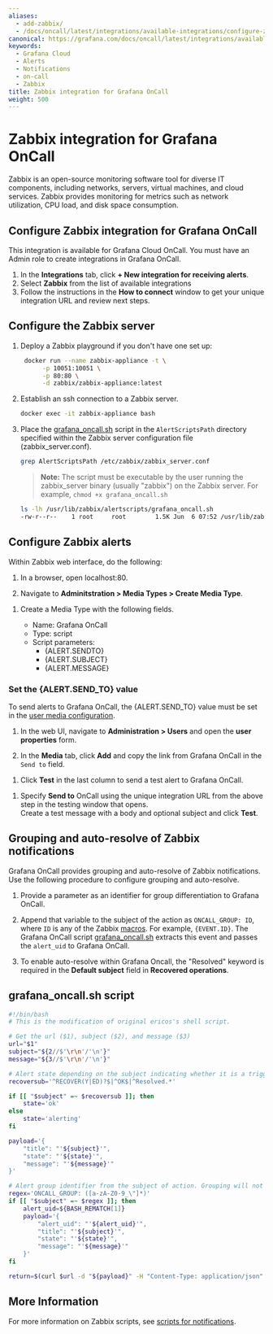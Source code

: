 ```yaml
---
aliases:
  - add-zabbix/
  - /docs/oncall/latest/integrations/available-integrations/configure-zabbix/
canonical: https://grafana.com/docs/oncall/latest/integrations/available-integrations/configure-zabbix/
keywords:
  - Grafana Cloud
  - Alerts
  - Notifications
  - on-call
  - Zabbix
title: Zabbix integration for Grafana OnCall
weight: 500
---
```


# Zabbix integration for Grafana OnCall

Zabbix is an open-source monitoring software tool for diverse IT components, including networks, servers, virtual
machines, and cloud services. Zabbix provides monitoring for metrics such as network utilization, CPU load, and disk
space consumption.

## Configure Zabbix integration for Grafana OnCall

This integration is available for Grafana Cloud OnCall. You must have an Admin role to create integrations in Grafana OnCall.

1. In the **Integrations** tab, click **+ New integration for receiving alerts**.
2. Select **Zabbix** from the list of available integrations
3. Follow the instructions in the **How to connect** window to get your unique integration URL and review next steps.

<!--![123](../_images/connect-new-monitoring.png)-->

## Configure the Zabbix server

1. Deploy a Zabbix playground if you don't have one set up:

   ```bash
    docker run --name zabbix-appliance -t \
         -p 10051:10051 \
         -p 80:80 \
         -d zabbix/zabbix-appliance:latest
   ```

1. Establish an ssh connection to a Zabbix server.

   ```bash
   docker exec -it zabbix-appliance bash
   ```

1. Place the [grafana_oncall.sh](#grafana_oncallsh-script) script in the `AlertScriptsPath` directory specified within
   the Zabbix server configuration file (zabbix_server.conf).

   ```bash
   grep AlertScriptsPath /etc/zabbix/zabbix_server.conf
   ```

   > **Note:** The script must be executable by the user running the zabbix_server binary (usually "zabbix") on the
   > Zabbix server. For example, `chmod +x grafana_oncall.sh`

   ```bash
   ls -lh /usr/lib/zabbix/alertscripts/grafana_oncall.sh
   -rw-r--r--    1 root     root        1.5K Jun  6 07:52 /usr/lib/zabbix/alertscripts/grafana_oncall.sh
   ```

## Configure Zabbix alerts

Within Zabbix web interface, do the following:

1. In a browser, open localhost:80.

1. Navigate to **Adminitstration > Media Types > Create Media Type**.
<!--![](../_images/zabbix-1.png)-->

1. Create a Media Type with the following fields.

   - Name: Grafana OnCall
   - Type: script
   - Script parameters:
     - {ALERT.SENDTO}
     - {ALERT.SUBJECT}
     - {ALERT.MESSAGE}

   <!--![](../_images/zabbix-2.png)-->

### Set the {ALERT.SEND_TO} value

To send alerts to Grafana OnCall, the {ALERT.SEND_TO} value must be set in the [user media configuration](https://www.zabbix.com/documentation/3.4/manual/config/notifications/media/script#user_media).

1. In the web UI, navigate to **Administration > Users** and open the **user properties** form.

1. In the **Media** tab, click **Add** and copy the link from Grafana OnCall in the `Send to` field.
<!--![](../_images/zabbix-7.png)-->

1. Click **Test** in the last column to send a test alert to Grafana OnCall.
<!--![](../_images/zabbix-3.png)-->

1. Specify **Send to** OnCall using the unique integration URL from the above step in the testing window that opens.  
   Create a test message with a body and optional subject and click **Test**.
   <!--![](../_images/zabbix-4.png)

        WHERE DID SLACK COME FROM?! 1. View the Grafana OnCall incident that appears in the Slack channel.
       ![](../_images/zabbix-5.png)-->

## Grouping and auto-resolve of Zabbix notifications

Grafana OnCall provides grouping and auto-resolve of Zabbix notifications.
Use the following procedure to configure grouping and auto-resolve.

1. Provide a parameter as an identifier for group differentiation to Grafana OnCall.

1. Append that variable to the subject of the action as `ONCALL_GROUP: ID`, where `ID` is any of the Zabbix [macros](https://www.zabbix.com/documentation/4.2/manual/appendix/macros/supported_by_location).
   For example, `{EVENT.ID}`. The Grafana OnCall script [grafana_oncall.sh](#grafana_oncallsh-script) extracts this event
   and passes the `alert_uid` to Grafana OnCall.

1. To enable auto-resolve within Grafana Oncall, the "Resolved" keyword is required in the **Default subject** field
   in **Recovered operations**.

<!--![](../_images/zabbix-6.png)-->

## grafana_oncall.sh script

```bash
#!/bin/bash
# This is the modification of original ericos's shell script.

# Get the url ($1), subject ($2), and message ($3)
url="$1"
subject="${2//$'\r\n'/'\n'}"
message="${3//$'\r\n'/'\n'}"

# Alert state depending on the subject indicating whether it is a trigger going in to problem state or recovering
recoversub='^RECOVER(Y|ED)?$|^OK$|^Resolved.*'

if [[ "$subject" =~ $recoversub ]]; then
    state='ok'
else
    state='alerting'
fi

payload='{
    "title": "'${subject}'",
    "state": "'${state}'",
    "message": "'${message}'"
}'

# Alert group identifier from the subject of action. Grouping will not work without ONCALL_GROUP in the action subject
regex='ONCALL_GROUP: ([a-zA-Z0-9_\"]*)'
if [[ "$subject" =~ $regex ]]; then
    alert_uid=${BASH_REMATCH[1]}
    payload='{
        "alert_uid": "'${alert_uid}'",
        "title": "'${subject}'",
        "state": "'${state}'",
        "message": "'${message}'"
    }'
fi

return=$(curl $url -d "${payload}" -H "Content-Type: application/json" -X POST)
```

## More Information

For more information on Zabbix scripts, see [scripts for notifications](https://www.zabbix.com/documentation/4.2/manual/config/notifications/media/script).
